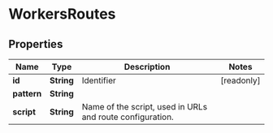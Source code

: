 

# WorkersRoutes


## Properties

| Name | Type | Description | Notes |
|------------ | ------------- | ------------- | -------------|
|**id** | **String** | Identifier |  [readonly] |
|**pattern** | **String** |  |  |
|**script** | **String** | Name of the script, used in URLs and route configuration. |  |



